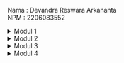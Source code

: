 Nama : Devandra Reswara Arkananta <br>
NPM  : 2206083552

<details>
  <summary>Modul 1</summary>
  - Reflection 1 <br>
    Agar source code dapat dibaca dengan lebih jelas, maka digunakan beberapa hal seperti nama function yang jelas dan mendefinisikan kegunaannya, contonya seperti fungsi findAll() yang tentunya sesuai namanya digunakan untuk mencari semua produk. Lalu jarak spasi antara baris kode juga penting untuk membuat kode lebih mudah dipisahkan berdasarkan bagiannya, juga posisi dari buka dan tutup kurung ditambahkan jarak juga agar batas dari suatu fungsi atau kelas dapat terlihat. Sekarang bagian yang agak sulit adalah tracking asal dari seluruh class karena jumlahnya, dari nama variable seharusnya sudah terlihat asalnya darimana, jadi mungkin saya butuh latihan lagi untuk mengingat asal dari sebuah object. <br>

  - Reflection 2 <br>
    Setelah mengerjakan unit test, saya merasa bahwa testing harus ditambahkan ke semua aspek dari program tersebut, sehingga jumlah yang dibutuhkan adalah sesuai dengan test case yang dibutuhkan. Untuk code coverage, meskipun sudah 100 persen, belum tentu tidak ada error karena bisa ada bugs. <br>

</details>

<details>
  <summary>Modul 2</summary>
  - Reflection <br>
    Code Quality issue yang saya selesaikan adalah saat edit pada Product model. Yang saya lakukan adalah refactor kode dengan membuat ulang function sehingga code menjadi lebih baik kualitasnya. Pada CI/CD workflows saya, sudah ada workflow untuk code checking yaitu SonarCloud, lalu ada juga workflow untuk continuous integration yang berjalan setiap push code ke repository. Lalu untuk deployment, menggunakan koyeb yang juga akan mendeploy kode setiap ada perubahan pada repository. Jadi menurut saya sistem untuk continuous integration/deployment sudah ada pada project saya ini. <br>

</details>

<details>
  <summary>Modul 3</summary>
  - Reflection <br>
    Principle Solid yang saya implementasikan adalah SRP dan OCP. Saya implementasi SRP karena pada repository, Car dan Product harus dipisahkan pada delete dan updatenya dibuatlah class baru untuk menampungnya. untuk OCP pada controller, dipisahkan juga untuk perbedaan antara link, jadi untuk homepage juga di handle. Menerapkan prinsip-prinsip SOLID seperti SRP dan OCP memberikan keuntungan besar dalam pengembangan perangkat lunak. SRP memisahkan tanggung jawab ke dalam kelas-kelas yang memiliki satu tujuan, meningkatkan maintainability dan testability, serta memfasilitasi reuse. OCP memastikan fleksibilitas dan stabilitas dengan merancang kelas-kelas terbuka untuk perluasan tetapi tertutup untuk modifikasi, memungkinkan penyesuaian tanpa mengganggu bagian yang sudah ada. Dengan demikian, penerapan SRP dan OCP memperkuat kode, menjadikannya lebih mudah dipelihara, diperluas, dan diuji. contohnya adalah kode yang memisahkan tanggung jawab akan lebih mudah dibaca. Ketidakpatuhan terhadap prinsip-prinsip SOLID seperti SRP dan OCP dapat menyebabkan masalah dalam pengembangan perangkat lunak. Ini termasuk kompleksitas kode yang tidak terkendali, ketergantungan yang tinggi antarbagian sistem, serta kesulitan dalam memperluas atau mengubah fitur tanpa merusak fungsionalitas yang sudah ada. Masalah lainnya termasuk duplikasi kode dan kerentanan terhadap bug. Oleh karena itu, penting untuk mematuhi prinsip-prinsip SOLID untuk memastikan desain yang lebih bersih dan kode yang lebih mudah dipelihara. <br>

</details>

<details>
  <summary>Modul 4</summary>
  - Reflection <br>
   <br> Menurut saya, Test driven development atau TDD sangatlah membantu dalam pengembangan aplikasi, karena kita dapat menentukan kriteria yang kita inginkan pada sebuah aplikasi sebelum kita membuatnya secara langsung, jadi sudah ada target yang di tetapkan sebelum kita membuat aplikasi. Jadi pembuatan aplikasi menjadi lebih terarah dan sekaligus langsung mengecek kode yang akan dibuat. Jika testing dibuat setelah development aplikasi, maka kadang testing yang dibuat tidak memenuhi ekspektasi awal karena akan cenderung untuk memenuhi kode yang sudah dibuat. Jadi Testing yang dibuat terlebih dahulu dapat menjadi safeguard dan benchmark terhadap aplikasi agar optimal dan target awal terpenuhi. <br>
  
   <br> Dalam mengevaluasi alur TDD dan tes unit, penting untuk memastikan bahwa prinsip F.I.R.S.T. terpenuhi, termasuk kecepatan, kemandirian, ketepatan, kemampuan untuk memvalidasi diri sendiri, dan ketepatan waktu. Jika ada pelanggaran terhadap prinsip-prinsip ini, perbaikan dapat dilakukan dengan mengurangi ketergantungan, mengontrol variabilitas, meningkatkan organisasi tes, dan mengintegrasikan alat otomatisasi tes. Selain itu, evaluasi alur TDD harus memperhitungkan apakah tes mencakup fungsionalitas yang diinginkan dengan cukup, apakah kode memenuhi kebutuhan tes, dan apakah iterasi dalam TDD membantu meningkatkan desain dan keberlanjutan kode. Jika alur TDD tidak membuktikan kegunaannya, langkah-langkah perbaikan termasuk peninjauan ulang kasus tes, analisis kode, dan refleksi pada konsistensi dalam penerapan TDD.<br>

</details>
